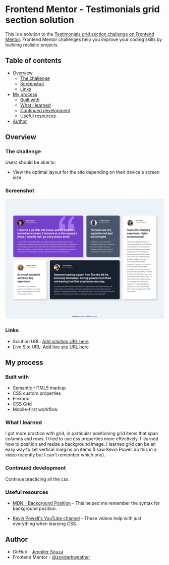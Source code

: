 # Frontend Mentor - Testimonials grid section solution

This is a solution to the [Testimonials grid section challenge on Frontend Mentor](https://www.frontendmentor.io/challenges/testimonials-grid-section-Nnw6J7Un7). Frontend Mentor challenges help you improve your coding skills by building realistic projects. 

## Table of contents

- [Overview](#overview)
  - [The challenge](#the-challenge)
  - [Screenshot](#screenshot)
  - [Links](#links)
- [My process](#my-process)
  - [Built with](#built-with)
  - [What I learned](#what-i-learned)
  - [Continued development](#continued-development)
  - [Useful resources](#useful-resources)
- [Author](#author)

## Overview

### The challenge

Users should be able to:

- View the optimal layout for the site depending on their device's screen size

### Screenshot

![](./screenshot.png)

### Links

- Solution URL: [Add solution URL here](https://your-solution-url.com)
- Live Site URL: [Add live site URL here](https://your-live-site-url.com)

## My process

### Built with

- Semantic HTML5 markup
- CSS custom properties
- Flexbox
- CSS Grid
- Mobile-first workflow

### What I learned

I got more practice with grid, in particular positioning grid items that span columns and rows. I tried to use css properties more effectively. I learned how to position and resize a background image. I learned grid can be an easy way to set vertical margins on items (I saw Kevin Powell do this in a video recently but I can't remember which one).

### Continued development

Continue practicing all the css.

### Useful resources

- [MDN - Background Position](https://developer.mozilla.org/en-US/docs/Web/CSS/background-position) - This helped me remember the syntax for background position.

- [Kevin Powell's YouTube channel](https://www.youtube.com/@KevinPowell) - These videos help with just everything when learning CSS.


## Author

- GitHub - [Jennifer Souza](https://github.com/zoedarkweather)
- Frontend Mentor - [@zoedarkweather](https://www.frontendmentor.io/profile/zoedarkweather)
